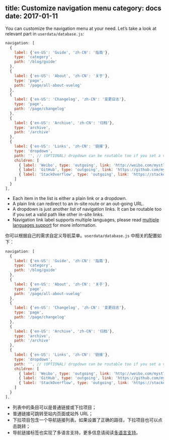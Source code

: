 title: Customize navigation menu
category: docs
date: 2017-01-11
------------------------------------
<!-- en-US:+ -->

You can customize the navigation menu at your need. Let’s take a look at relevant part in `userdata/database.js`:

```js
navigation: [
  {
    label: {'en-US': 'Guide', 'zh-CN': '指南'},
    type: 'category',
    path: '/blog/guide'
  },
  {
    label: {'en-US': 'About', 'zh-CN': '关于'},
    type: 'page',
    path: '/page/all-about-vuelog'
  },
  {
    label: {'en-US': 'Changelog', 'zh-CN': '变更日志'},
    type: 'page',
    path: '/page/changelog'
  },
  {
    label: {'en-US': 'Archive', 'zh-CN': '归档'},
    type: 'archive',
    path: '/archive'
  },
  {
    label: {'en-US': 'Links', 'zh-CN': '链接'},
    type: 'dropdown',
    path: '', // (OPTIONAL) dropdown can be routable too if you set a valid path
    children: [
      { label: 'Weibo', type: 'outgoing', link: 'http://weibo.com/myst729' },
      { label: 'GitHub', type: 'outgoing', link: 'https://github.com/myst729' },
      { label: 'StackOverflow', type: 'outgoing', link: 'https://stackoverflow.com/users/1032492' }
    ]
  }
],
```

- Each item in the list is either a plain link or a dropdown.
- A plain link can redirect to an in-site route or an out-going URL.
- A dropdown is just another list of navigation links. It can be routable too if you set a valid path like other in-site links.
- Navigation link label supports multiple languages, please read [multiple languages support](#/blog/docs/2017/multiple-languages-support) for more information.

<!-- en-US:- -->

<!-- zh-CN:+ -->

你可以根据自己的需求自定义导航菜单。`userdata/database.js` 中相关的配置如下：

```js
navigation: [
  {
    label: {'en-US': 'Guide', 'zh-CN': '指南'},
    type: 'category',
    path: '/blog/guide'
  },
  {
    label: {'en-US': 'About', 'zh-CN': '关于'},
    type: 'page',
    path: '/page/all-about-vuelog'
  },
  {
    label: {'en-US': 'Changelog', 'zh-CN': '变更日志'},
    type: 'page',
    path: '/page/changelog'
  },
  {
    label: {'en-US': 'Archive', 'zh-CN': '归档'},
    type: 'archive',
    path: '/archive'
  },
  {
    label: {'en-US': 'Links', 'zh-CN': '链接'},
    type: 'dropdown',
    path: '', // (OPTIONAL) dropdown can be routable too if you set a valid path
    children: [
      { label: 'Weibo', type: 'outgoing', link: 'http://weibo.com/myst729' },
      { label: 'GitHub', type: 'outgoing', link: 'https://github.com/myst729' },
      { label: 'StackOverflow', type: 'outgoing', link: 'https://stackoverflow.com/users/1032492' }
    ]
  }
],
```

- 列表中的条目可以是普通链接或下拉项目；
- 普通链接可跳转至站内页面或站外 URL；
- 下拉项目包含一个导航链接列表。如果设置了正确的路径，下拉项目也可以点击跳转；
- 导航链接标签也实现了多语言支持，更多信息请阅读[多语言支持](#/blog/docs/2017/multiple-languages-support)。

<!-- zh-CN:- -->
